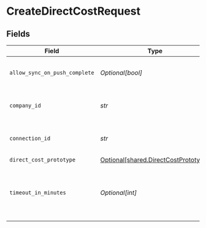 # CreateDirectCostRequest


## Fields

| Field                                                                              | Type                                                                               | Required                                                                           | Description                                                                        | Example                                                                            |
| ---------------------------------------------------------------------------------- | ---------------------------------------------------------------------------------- | ---------------------------------------------------------------------------------- | ---------------------------------------------------------------------------------- | ---------------------------------------------------------------------------------- |
| `allow_sync_on_push_complete`                                                      | *Optional[bool]*                                                                   | :heavy_minus_sign:                                                                 | Allow a sync upon push completion.                                                 |                                                                                    |
| `company_id`                                                                       | *str*                                                                              | :heavy_check_mark:                                                                 | Unique identifier for a company.                                                   | 8a210b68-6988-11ed-a1eb-0242ac120002                                               |
| `connection_id`                                                                    | *str*                                                                              | :heavy_check_mark:                                                                 | Unique identifier for a connection.                                                | 2e9d2c44-f675-40ba-8049-353bfcb5e171                                               |
| `direct_cost_prototype`                                                            | [Optional[shared.DirectCostPrototype]](../../models/shared/directcostprototype.md) | :heavy_minus_sign:                                                                 | N/A                                                                                |                                                                                    |
| `timeout_in_minutes`                                                               | *Optional[int]*                                                                    | :heavy_minus_sign:                                                                 | Time limit for the push operation to complete before it is timed out.              |                                                                                    |